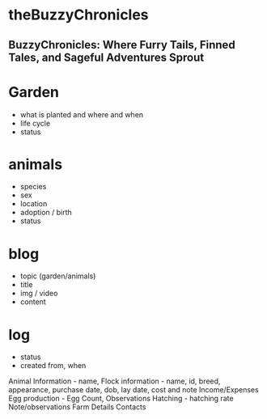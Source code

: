 # theBuzzyChronicles
## BuzzyChronicles: Where Furry Tails, Finned Tales, and Sageful Adventures Sprout

# Garden 
- what is planted and where and when
- life cycle
- status

# animals
- species
- sex
- location
- adoption / birth
- status

# blog
- topic (garden/animals)
- title
- img / video
- content

# log
- status
- created from, when


Animal Information - name, 
Flock information - name, id, breed, appearance, purchase date, dob, lay date, cost and note
Income/Expenses
Egg production - Egg Count, Observations
Hatching - hatching rate
Note/observations
Farm Details
Contacts